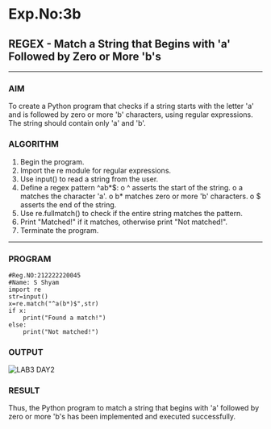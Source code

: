 # Exp.No:3b  
## REGEX - Match a String that Begins with 'a' Followed by Zero or More 'b's

---

### AIM  

To create a Python program that checks if a string starts with the letter 'a' and is followed by zero or more 'b' characters, using regular expressions. The string should contain only 'a' and 'b'.

### ALGORITHM

1.	Begin the program.
2.	Import the re module for regular expressions.
3.	Use input() to read a string from the user.
4.	Define a regex pattern ^ab*$:
    o	^ asserts the start of the string.
    o	a matches the character 'a'.
    o	b* matches zero or more 'b' characters.
    o	$ asserts the end of the string.
5.	Use re.fullmatch() to check if the entire string matches the pattern.
6.	Print "Matched!" if it matches, otherwise print "Not matched!".
7.	Terminate the program.


---

### PROGRAM

```
#Reg.NO:212222220045
#Name: S Shyam
import re
str=input()
x=re.match("^a(b*)$",str)
if x:
    print("Found a match!")
else:
    print("Not matched!")
```
### OUTPUT

![LAB3 DAY2](https://github.com/user-attachments/assets/1c5437e5-ac68-4f11-b5a7-b53c3f834749)


### RESULT

Thus, the Python program to match a string that begins with 'a' followed by zero or more 'b's has been implemented and executed successfully.
